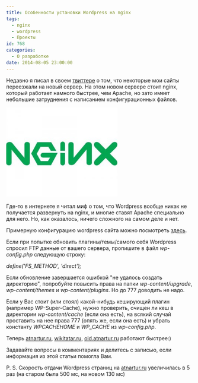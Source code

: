 ```yaml
---
title: Особенности установки Wordpress на nginx
tags:
  - nginx
  - wordpress
  - Проекты
id: 768
categories:
  - О разработке
date: 2014-08-05 23:00:00
---
```


Недавно я писал в своем [твиттере](http://twitter.com/atnartur) о том, что некоторые мои сайты переезжали на новый сервер. На этом новом сервере стоит nginx, который работает намного быстрее, чем Apache, но зато имеет небольшие затруднения с написанием конфигурационных файлов. <!--more-->

[![NGINX[1]](/content/2014/08/NGINX1-300x240.jpg)](/content/2014/08/NGINX1.jpg)

Где-то в интернете я читал миф о том, что Wordpress вообще никак не получается развернуть на nginx, и многие ставят Apache специально для него. Но, как оказалось, ничего сложного на самом деле и нет.

Примерную конфигурацию wordpress сайта можно посмотреть [здесь](https://gist.github.com/atnartur/f065cc2befaacabb2cd7).

Если при попытке обновить плагины/темы/самого себя Wordpress спросил FTP данные от вашего сервера, пропишите в файл _wp-config.php_ следующую строку:

_define('FS_METHOD', 'direct');_

Если обновление завершается ошибкой "не удалось создать директорию", попробуйте повысить права на папки _wp-content/upgrade_, _wp-content/themes_ и _wp-content/plugins_. Но до 777 доводить не надо.

Если у Вас стоит (или стоял) какой-нибудь кеширующий плагин (например WP-Super-Cache), нужно проверить, очищен ли кеш в директории _wp-content/cache_ (если она есть), на всякий случай проставить на нее права 777 (опять же, если она есть) и убрать константу _WPCACHEHOME_ и _WP_CACHE_ из _wp-config.php_.

Теперь [atnartur.ru](http://atnartur.ru), [wikitatar.ru](http://wikitatar.ru), [old.atnartur.ru](http://old.atnartur.ru) работают быстрее:)

Задавайте вопросы в комментариях и делитесь с записью, если информация из этой статьи помогла Вам.

P. S. Скорость отдачи Wordpress страниц на [atnartur.ru](http://atnartur.ru) увеличилась в 5 раз (на старом была 500 мс, на новом 130 мс)